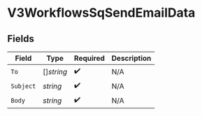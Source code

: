 # V3WorkflowsSqSendEmailData


## Fields

| Field              | Type               | Required           | Description        |
| ------------------ | ------------------ | ------------------ | ------------------ |
| `To`               | []*string*         | :heavy_check_mark: | N/A                |
| `Subject`          | *string*           | :heavy_check_mark: | N/A                |
| `Body`             | *string*           | :heavy_check_mark: | N/A                |